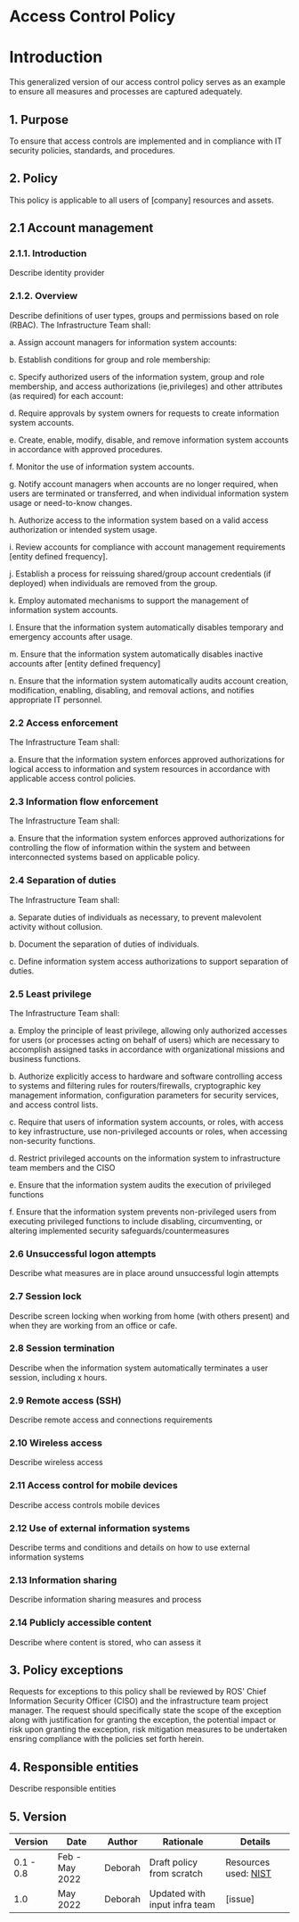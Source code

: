 
# Access Control Policy

# Introduction

This generalized version of our access control policy serves as an example to ensure all measures and processes are captured adequately.

## 1. Purpose

To ensure that access controls are implemented and in compliance with IT security policies, standards, and procedures. 

## 2. Policy

This policy is applicable to all users of [company] resources and assets.

## 2.1 Account management

### 2.1.1. Introduction

Describe identity provider 

### 2.1.2. Overview 

Describe definitions of user types, groups and permissions based on role (RBAC). The Infrastructure Team shall:

a. Assign account managers for information system accounts:

b. Establish conditions for group and role membership:

c. Specify authorized users of the information system, group and role membership, and access authorizations (ie,privileges) and other attributes (as required) for each account:

d. Require approvals by system owners for requests to create information system accounts.

e. Create, enable, modify, disable, and remove information system accounts in accordance with approved procedures.

f. Monitor the use of information system accounts.

g. Notify account managers when accounts are no longer required, when users are terminated or transferred, and when individual information system usage or need-to-know changes.

h. Authorize access to the information system based on a valid access authorization or intended system usage.

i. Review accounts for compliance with account management requirements [entity defined frequency].

j. Establish a process for reissuing shared/group account credentials (if deployed) when individuals are removed from the group.

k. Employ automated mechanisms to support the management of information system accounts.

l. Ensure that the information system automatically disables temporary and emergency accounts after usage.

m. Ensure that the information system automatically disables inactive accounts after [entity defined frequency]

n. Ensure that the information system automatically audits account creation, modification, enabling, disabling, and removal actions, and notifies appropriate IT personnel.

### 2.2 Access enforcement

The Infrastructure Team shall:

a. Ensure that the information system enforces approved authorizations for logical access to information and system resources in accordance with applicable access control policies.

### 2.3 Information flow enforcement

The Infrastructure Team shall:

a. Ensure that the information system enforces approved authorizations for controlling the flow of information within the system and between interconnected systems based on applicable policy.

### 2.4 Separation of duties

The Infrastructure Team shall:

a. Separate duties of individuals as necessary, to prevent malevolent activity without collusion.

b. Document the separation of duties of individuals.

c. Define information system access authorizations to support separation of duties.

### 2.5 Least privilege

The Infrastructure Team shall:

a. Employ the principle of least privilege, allowing only authorized accesses for users (or processes acting on behalf of users) which are necessary to accomplish assigned tasks in accordance with organizational missions and business functions.

b. Authorize explicitly access to hardware and software controlling access to systems and filtering rules for routers/firewalls, cryptographic key management information, configuration parameters for security services, and access control lists.

c. Require that users of information system accounts, or roles, with access to key infrastructure, use non-privileged accounts or roles, when accessing non-security functions.

d. Restrict privileged accounts on the information system to infrastructure team members and the CISO 

e. Ensure that the information system audits the execution of privileged functions

f. Ensure that the information system prevents non-privileged users from executing privileged functions to include disabling, circumventing, or altering implemented security safeguards/countermeasures


### 2.6 Unsuccessful logon attempts

Describe what measures are in place around unsuccessful login attempts

### 2.7 Session lock

Describe screen locking when working from home (with others present) and when they are working from an office or cafe.

### 2.8 Session termination

Describe when the information system automatically terminates a user session, including x hours.

### 2.9 Remote access (SSH)

Describe remote access and connections requirements

### 2.10 Wireless access

Describe wireless access

### 2.11 Access control for mobile devices

Describe access controls mobile devices

### 2.12 Use of external information systems

Describe terms and conditions and details on how to use external information systems

### 2.13 Information sharing

Describe information sharing measures and process

### 2.14 Publicly accessible content

Describe where content is stored, who can assess it 

## 3. Policy exceptions

Requests for exceptions to this policy shall be reviewed by ROS' Chief Information Security Officer (CISO) and the infrastructure team project manager. 
The request should specifically state the scope of the exception along with justification for granting the exception, the potential impact or risk upon 
granting the exception, risk mitigation measures to be undertaken ensring compliance with the policies set forth herein. 

## 4. Responsible entities

Describe responsible entities

## 5. Version

| Version | Date | Author | Rationale | Details |
| ------ | ------ | ------ | ------ | ------ |
| 0.1 - 0.8 | Feb - May 2022 | Deborah | Draft policy from scratch | Resources used: [NIST](https://csrc.nist.gov/Projects/Access-Control-Policy-and-Implementation-Guides)
| 1.0 | May 2022 | Deborah | Updated with input infra team | [issue]
